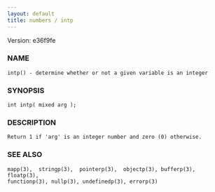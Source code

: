 ```yaml
---
layout: default
title: numbers / intp
---
```


Version: e36f9fe




### NAME
    intp() - determine whether or not a given variable is an integer


### SYNOPSIS
    int intp( mixed arg );


### DESCRIPTION
    Return 1 if 'arg' is an integer number and zero (0) otherwise.


### SEE ALSO
    mapp(3),  stringp(3),  pointerp(3),  objectp(3), bufferp(3), floatp(3),
    functionp(3), nullp(3), undefinedp(3), errorp(3)



